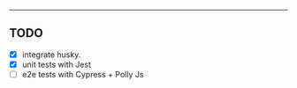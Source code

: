 ---

## TODO

- [x] integrate husky.
- [x] unit tests with Jest
- [ ] e2e tests with Cypress + Polly Js
